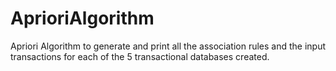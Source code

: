 # AprioriAlgorithm
Apriori Algorithm to generate and print all the association rules and the input transactions for each of the 5 transactional databases created.
